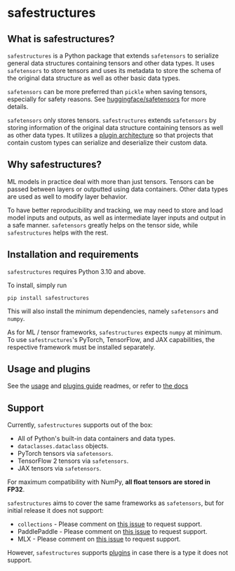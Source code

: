 # safestructures

## What is safestructures?
`safestructures` is a Python package that extends `safetensors` to serialize general data structures containing tensors and other data types. It uses `safetensors` to store tensors and uses its metadata to store the schema of the original data structure as well as other basic data types.

`safetensors` can be more preferred than `pickle` when saving tensors, especially for safety reasons. See [huggingface/safetensors](https://github.com/huggingface/safetensors) for more details.

`safetensors` only stores tensors. `safestructures` extends `safetensors` by storing information of the original data structure containing tensors as well as other data types. It utilizes a [plugin architecture](./docs/plugins_guide.md) so that projects that contain custom types can serialize and deserialize their custom data.

## Why safestructures?
ML models in practice deal with more than just tensors. Tensors can be passed between layers or outputted using data containers. Other data types are used as well to modify layer behavior.

To have better reproducibility and tracking, we may need to store and load model inputs and outputs, as well as intermediate layer inputs and output in a safe manner. `safetensors` greatly helps on the tensor side, while `safestructures` helps with the rest.


## Installation and requirements
`safestructures` requires Python 3.10 and above.

To install, simply run
```
pip install safestructures
```
 This will also install the minimum dependencies, namely `safetensors` and `numpy`.

As for ML / tensor frameworks, `safestructures` expects `numpy` at minimum. To use `safestructures`'s PyTorch, TensorFlow, and JAX capabilities, the respective framework must be installed separately.


## Usage and plugins
See the [usage](./docs/usage.md) and [plugins guide](./docs/plugins_guide.md) readmes, or refer to [the docs](https://rachthree.github.io/docs/safestructures/)


## Support
Currently, `safestructures` supports out of the box:

* All of Python's built-in data containers and data types.
* `dataclasses.dataclass` objects.
* PyTorch tensors via `safetensors`.
* TensorFlow 2 tensors via `safetensors`.
* JAX tensors via `safetensors`.

For maximum compatibility with NumPy, **all float tensors are stored in FP32**.

`safestructures` aims to cover the same frameworks as `safetensors`, but for initial release it does not support:

* `collections` - Please comment on [this issue](https://github.com/rachthree/safestructures/issues/12) to request support.
* PaddlePaddle - Please comment on [this issue](https://github.com/rachthree/safestructures/issues/10) to request support.
* MLX - Please comment on [this issue](https://github.com/rachthree/safestructures/issues/9) to request support.

However, `safestructures` supports [plugins](./docs/plugins_guide.md) in case there is a type it does not support.
